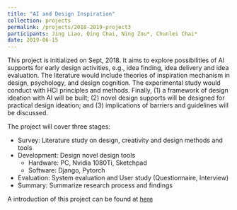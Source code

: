 ```yaml
---
title: "AI and Design Inspiration"
collection: projects
permalink: /projects/2018-2019-project3
participants: Jing Liao, Qing Chai, Ning Zou*, Chunlei Chai*
date: 2019-06-15
---
```


This project is initialized on Sept, 2018. It aims to explore possibilities of AI supports for early design activities, e.g., idea finding, idea delivery and idea evaluation. The literature would include theories of inspiration mechanism in design, psychology, and design cognition. The experimental study would conduct with HCI principles and methods. Finally, (1) a  framework of design ideation with AI will be built; (2) novel design supports will be designed for practical design ideation; and (3) implications of barriers and guidelines will be discussed.

The project will cover three stages:
* Survey: Literature study on design, creativity and design methods and tools
* Development: Design novel design tools 
  * Hardware: PC, Nvidia 1080Ti, Sketchpad
  * Software: Django, Pytorch
* Evaluation: System evaluation and User study (Questionnaire, Interview)
* Summary: Summarize research process and findings

A introduction of this project can be found at [here](http://slides.com/jingliao/ai-design-creativity/#)
